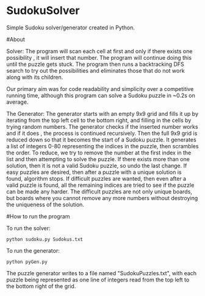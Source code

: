 # SudokuSolver
Simple Sudoku solver/generator created in Python.

#About

Solver: The program will scan each cell at first and only if there exists one possibility , it will insert that number. The program will continue doing this until the puzzle gets stuck. The program then runs a backtracking DFS search to try out the possibilities and eliminates those that do not work along with its children.

Our primary aim was for code readability and simplicity over a competitive running time, although this program can solve a Sudoku puzzle in ~0.2s on average. 

The Generator: The generator starts with an empty 9x9 grid and fills it up by iterating from the top left cell to the bottom right, and filling in the cells by trying random numbers. The generator checks if the inserted number works and if it does , the process is continued recursively. Then the full 9x9 grid is reduced down so that it becomes the start of a Sudoku puzzle. It generates a list of integers 0-80 representing the indices in the puzzle, then scrambles the order. To reduce, we try to remove the number at the first index in the list and then attempting to solve the puzzle. If there exists more than one solution, then it is not a valid Sudoku puzzle, so undo the last change. If easy puzzles are desired, then after a puzzle with a unique solution is found, algorithm stops. If difficult puzzles are wanted, then even after a valid puzzle is found, all the remaining indices are tried to see if the puzzle can be made any harder. The difficult puzzles are not only unique boards, but boards where you cannot remove any more numbers without destroying the uniqueness of the solution.

#How to run the program

To run the solver:

    python sudoku.py Sudokus.txt

To run the generator:

    python pyGen.py

The puzzle generator writes to a file named "SudokuPuzzles.txt", with each puzzle being represented as one line of integers read from the top left to the bottom right of the grid.
